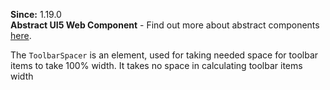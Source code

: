 **Since:** 1.19.0  
**Abstract UI5 Web Component** - Find out more about abstract components [here](https://sap.github.io/ui5-webcomponents-react/?path=/docs/knowledge-base-faq--docs#what-are-abstract-ui5-web-components).

The `ToolbarSpacer` is an element, used for taking needed space for toolbar items to take 100% width. It takes no space in calculating toolbar items width

